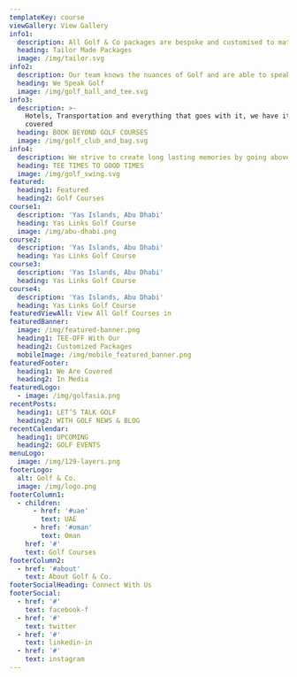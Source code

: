 ```yaml
---
templateKey: course
viewGallery: View Gallery
info1:
  description: All Golf & Co packages are bespoke and customised to match your requirements
  heading: Tailor Made Packages
  image: /img/tailor.svg
info2:
  description: Our team knows the nuances of Golf and are able to speak your language
  heading: We Speak Golf
  image: /img/golf_ball_and_tee.svg
info3:
  description: >-
    Hotels, Transportation and everything that goes with it, we have it all
    covered
  heading: BOOK BEYOND GOLF COURSES
  image: /img/golf_club_and_bag.svg
info4:
  description: We strive to create long lasting memories by going above & beyond
  heading: TEE TIMES TO GOOD TIMES
  image: /img/golf_swing.svg
featured:
  heading1: Featured
  heading2: Golf Courses
course1:
  description: 'Yas Islands, Abu Dhabi'
  heading: Yas Links Golf Course
  image: /img/abu-dhabi.png
course2:
  description: 'Yas Islands, Abu Dhabi'
  heading: Yas Links Golf Course
course3:
  description: 'Yas Islands, Abu Dhabi'
  heading: Yas Links Golf Course
course4:
  description: 'Yas Islands, Abu Dhabi'
  heading: Yas Links Golf Course
featuredViewAll: View All Golf Courses in
featuredBanner:
  image: /img/featured-banner.png
  heading1: TEE-OFF With Our
  heading2: Customized Packages
  mobileImage: /img/mobile_featured_banner.png
featuredFooter:
  heading1: We Are Covered
  heading2: In Media
featuredLogo:
  - image: /img/golfasia.png
recentPosts:
  heading1: LET’S TALK GOLF
  heading2: WITH GOLF NEWS & BLOG
recentCalendar:
  heading1: UPCOMING
  heading2: GOLF EVENTS
menuLogo:
  image: /img/129-layers.png
footerLogo:
  alt: Golf & Co.
  image: /img/logo.png
footerColumn1:
  - children:
      - href: '#uae'
        text: UAE
      - href: '#oman'
        text: Oman
    href: '#'
    text: Golf Courses
footerColumn2:
  - href: '#about'
    text: About Golf & Co.
footerSocialHeading: Connect With Us
footerSocial:
  - href: '#'
    text: facebook-f
  - href: '#'
    text: twitter
  - href: '#'
    text: linkedin-in
  - href: '#'
    text: instagram
---
```


